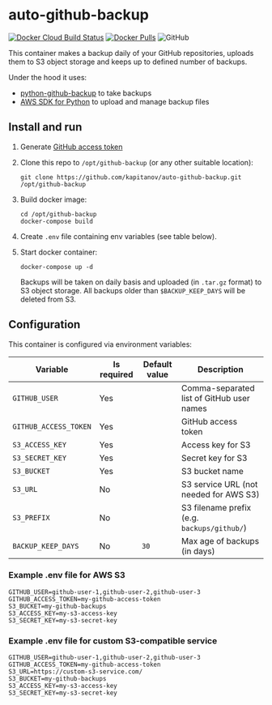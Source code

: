 # auto-github-backup

[![Docker Cloud Build Status](https://img.shields.io/docker/cloud/build/kapitanov/auto-github-backup?style=flat-square)](https://hub.docker.com/r/kapitanov/auto-github-backup/builds)
[![Docker Pulls](https://img.shields.io/docker/pulls/kapitanov/auto-github-backup?style=flat-square)](https://hub.docker.com/r/kapitanov/auto-github-backup)
![GitHub](https://img.shields.io/github/license/kapitanov/auto-github-backup?style=flat-square)

This container makes a backup daily of your GitHub repositories, uploads them to S3 object storage and keeps up to defined number of backups.

Under the hood it uses:

* [python-github-backup](https://github.com/josegonzalez/python-github-backup) to take backups
* [AWS SDK for Python](https://github.com/boto/boto3/) to upload and manage backup files

## Install and run

1. Generate [GitHub access token](https://github.com/settings/tokens)
2. Clone this repo to `/opt/github-backup` (or any other suitable location):

   ```shell
   git clone https://github.com/kapitanov/auto-github-backup.git /opt/github-backup
   ```

3. Build docker image:

   ```shell
   cd /opt/github-backup
   docker-compose build
   ```

4. Create `.env` file containing env variables (see table below).
5. Start docker container:

   ```shell
   docker-compose up -d
   ```

   Backups will be taken on daily basis and uploaded (in `.tar.gz` format) to S3 object storage.
   All backups older than `$BACKUP_KEEP_DAYS` will be deleted from S3.

## Configuration

This container is configured via environment variables:

| Variable              | Is required | Default value | Description                                 |
| --------------------- | ----------- | ------------- | ------------------------------------------- |
| `GITHUB_USER`         | Yes         |               | Comma-separated list of GitHub user names   |
| `GITHUB_ACCESS_TOKEN` | Yes         |               | GitHub access token                         |
| `S3_ACCESS_KEY`       | Yes         |               | Access key for S3                           |
| `S3_SECRET_KEY`       | Yes         |               | Secret key for S3                           |
| `S3_BUCKET`           | Yes         |               | S3 bucket name                              |
| `S3_URL`              | No          |               | S3 service URL (not needed for AWS S3)      |
| `S3_PREFIX`           | No          |               | S3 filename prefix (e.g. `backups/github/`) |
| `BACKUP_KEEP_DAYS`    | No          | `30`          | Max age of backups (in days)                |

### Example .env file for AWS S3

```env
GITHUB_USER=github-user-1,github-user-2,github-user-3
GITHUB_ACCESS_TOKEN=my-github-access-token
S3_BUCKET=my-github-backups
S3_ACCESS_KEY=my-s3-access-key
S3_SECRET_KEY=my-s3-secret-key
```

### Example .env file for custom S3-compatible service

```env
GITHUB_USER=github-user-1,github-user-2,github-user-3
GITHUB_ACCESS_TOKEN=my-github-access-token
S3_URL=https://custom-s3-service.com/
S3_BUCKET=my-github-backups
S3_ACCESS_KEY=my-s3-access-key
S3_SECRET_KEY=my-s3-secret-key
```
